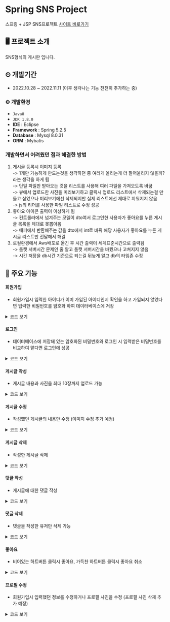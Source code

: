 # Spring SNS Project 
스프링 + JSP SNS프로젝트
<a href="">사이트 바로가기</a>

## 🖥 프로젝트 소개
SNS형식의 게시판 입니다. 
## ⏲ 개발기간
* 2022.10.28 ~ 2022.11.11 (이후 생각나는 기능 천천히 추가하는 중)
### ⚙ 개발환경
- `Java8`
- `JDK 1.8.0`
- **IDE** : Eclipse
- **Framework** : Spring 5.2.5
- **Database** : Mysql 8.0.31
- **ORM** : Mybatis
### 개발하면서 어려웠던 점과 해결한 방법
1. 게시글 등록시 이미지 등록 </br>-> 1개만 가능하게 만드는것을 생각하던 중 여러개 올리는게 더 잘어울리지 않을까? 라는 생각을 하게 됨 </br>-> 단일 파일만 받아오는 것을 리스트를 사용해 여러 파일을 가져오도록  바꿈 </br>-> 뷰에서 업로드한 사진을 미리보기하고 클릭시 업로드 리스트에서 삭제되는걸 만들고 싶었으나 미리보기에선 삭제되지만 실제 리스트에선 제대로 지워지지 않음 </br>-> js의 리더를 사용한 파일 리스트로 수정 성공
2. 좋아요 아이콘 출력이 이상하게 됨
   </br>-> 컨트롤러에서 넘겨주는 모델이 dto여서 로그인한 사용자가 좋아요를 누른 게시글 목록을 제대로 못뽑아옴
   </br>-> 매퍼에서 반환해주는 값을 dto에서 int로 바꿔 해당 사용자가 좋아요를 누른 게시글 리스트만 전달해서 해결
3. 로컬환경에서 Aws배포로 옮긴 후 시간 출력이 세계표준시간으로 출력됨 </br>-> 톰캣 서버시간 문제인 줄 알고 톰캣 서버시간을 바꿨으나 고쳐지지 않음 </br>-> 시간 저장을 db시간 기준으로 되는걸 뒤늦게 알고 db의 타임존 수정
## 📌 주요 기능
#### 회원가입
* 회원가입시 입력한 아이디가 이미 가입된 아이디인지 확인을 하고 가입되지 않았다면 입력한 비밀번호를 암호화 하여 데이터베이스에 저장
<details>
<summary>코드 보기</summary>

```java
	@PostMapping(value="/idChk")
	public @ResponseBody  int idCheck(String user_id) {
		// 회원가입시 아이디 중복 체크
		int result = this.userService.checkJoin(user_id);
		return result;
	}
```

```
<select id="check_join" parameterType="string" resultType="int">
	<![CDATA[
		select count(*) from user where user_id = #{user_id}
	]]>
</select>
```
```JAVA
 	public String createUser(UserDTO dto) {
		PasswordEncoder p = new BCryptPasswordEncoder();
		dto.setUser_pw(p.encode(dto.getUser_pw()));		
		
		int affectRowCount = this.userDao.userInsert(dto);
		if(affectRowCount == 1) {
			return dto.getUser_id();
		}
		return null;
	}
```
```javascript
$('#idChk').click(function() {
        		let user_id = $('#user_id').val().trim();
        		
        		if(user_id == '') {
        			alert('아이디를 입력해 주세요')
        		}else {
    	    		$.ajax({
    	    			url : "/idChk",
    	    			type : "post",
    	    			dataType : 'json',
    	    			data : {user_id : user_id},
    	    			success : function(result) {
    	    				if(result == 1) {
    	    					$('.submit').attr('disabled', true);
    	    					alert('이미 사용중인 아이디입니다.');
    	    				} else {
    							$('#user_id').attr('readonly', true);
    							$('#idChk').attr('disabled', true);
    							$('#idChk').css('background-color', '#e3e3e3');
    							flag_id = true
    							if(flag_id == true && flag_pw == true) {
    			    				$('.submit').removeAttr('style');
    			    				$('.submit').removeAttr('disabled');    					
    		    				}
    	    					alert('사용 가능한 아이디 입니다.');
    	    				}
    	    			},
    	    			error : function() {
    	    				alert('서버 요청에 실패했습니다.');
    	    			}
    	    		})
        		}
        	})
```
</details>

#### 로그인
* 데이터베이스에 저장돼 있는 암호화된 비밀번호와 로그인 시 입력받은 비밀번호를 비교하여 맡다면 로그인에 성공

<details>
<summary>코드 보기</summary>

```java
	@PostMapping(value="/login")
	public String loginPost(@ModelAttribute LoginDTO dto, HttpServletRequest request, RedirectAttributes rttr) {
		// 비밀번호 암호화를 위해 인코더 객체 생성
		PasswordEncoder p = new BCryptPasswordEncoder();
		
		// 로그인 성공 후 세션에 아이디를 저장해두기 위해 만듬
		HttpSession session = request.getSession();
		
		// DB에 저장돼있는 해당 유저의 암호화된 비밀번호
		String userDBPassword = this.userService.login(dto);
		// 입력한 비밀번호와 암호화된 비밀번호를 비교해서 비밀번호가 맞으면
		if(p.matches(dto.getUser_pw(), userDBPassword)) {
			// 세션에 유저의 아이디를 저장하고 메인화면으로
			session.setAttribute("user_id", dto.getUser_id());
			return "redirect:/";
		} else {
			// 실패하면 메시지에 false를 저장하고 다시 로그인 화면으로
			// addFlashAttribute = 새로고침하면 사라지는 정보
			rttr.addFlashAttribute("message", false);
			session.setAttribute("user_id", null);
			
			return "redirect:login";
		}
		
	}
```
</details>

#### 게시글 작성
* 게시글 내용과 사진을 최대 10장까지 업로드 가능
<details>
<summary>코드 보기</summary>

```java
@PostMapping(value="/new_feed")
	public String newFeedPost(FeedDTO dto, HttpServletRequest req, MultipartHttpServletRequest mhsq, RedirectAttributes rttr) throws IllegalStateException, IOException {
		//HttpSession session = req.getSession();
		
		// 제일 마지막 게시글의 게시글 번호를 가져옴
		Integer feed_id = feedService.getFeedMax();
		
		// 게시글이 없을 경우 게시글 번호를 0으로
		if(feed_id == null) {
			feed_id = 0;
		}
		
		int affectRowCount = feedService.newFeed(dto);
		// 게시글 내용 저장에 성공하면
		if(affectRowCount == 1) {
			// 사진 저장 경로
			String realFolder = req.getSession().getServletContext().getRealPath("/") + "resources/uploadImg/";
			File dir = new File(realFolder);
			// 폴더가 없으면 생성
			if(!dir.isDirectory()) {
				dir.mkdirs();
			}
			
			// 뷰에서 넘겨받은 사진 파일들
			List<MultipartFile> mf = mhsq.getFiles("uploadFile");
			if(mf.size() == 1 && mf.get(0).getOriginalFilename().equals("")) {
			} else {
				for(int i = 0; i < mf.size(); i++) {
					// 업로드 이미지의 이름 중복을 방지하기 위해 랜덤한 문자열을 생성해서 추가
					String genId = UUID.randomUUID().toString();
					String originalFileName = mf.get(i).getOriginalFilename();
					
					String saveFileName = genId + "." + FilenameUtils.getExtension(originalFileName);
					
					String savePath = realFolder + saveFileName;
					long fileSize = mf.get(i).getSize();
					
					mf.get(i).transferTo(new File(savePath));
					
					// 서버에 저장된 이미지의 이름을 디비에 저장
					feedService.fileUpload(originalFileName, saveFileName, fileSize, feed_id + 1);
				}
			}
			return "redirect:/";
		} else {
			rttr.addFlashAttribute("message", false);
			return "redirect:new_feed";
		}
		
	}
	
```
</details>

#### 게시글 수정
* 작성했던 게시글의 내용만 수정 (이미지 수정 추가 예정)

<details>
<summary>코드 보기</summary>

```java
@GetMapping(value="modify_feed")
	public ModelAndView modifyFeedGet(@RequestParam String feed_id) {
		// 수정하려는 게시글의 게시글 번호를 통해 DB에서 정보를 가져옴
		FeedDTO dto = feedService.getFeedById(feed_id);
		ModelAndView mav = new ModelAndView();
		
		// 가져온 정보를 모델로 뷰에 넘겨서 화면에 출력
		mav.addObject("data", dto);
		mav.setViewName("/board/modifyFeed");
		
		return mav;
	}
	
	@PostMapping(value="/modify_feed")
	public String modifyFeedPost(@RequestParam String feed_id) {
		// 수정하려는 게시글의 게시글 번호를 파라미터로 전달
		return "redirect:/modify_feed?feed_id=" + feed_id;
	}
	
	@PostMapping(value="modify_feed_execute")
	public String modifyFeedExecute(@RequestParam Map<String, Object> map) {
		// 게시글 수정 진행
		feedService.modifyFeed(map);
		
		return "redirect:/";
	}
	
```
</details>

#### 게시글 삭제
* 작성한 게시글 삭제

<details>
<summary>코드 보기</summary>

```java
	@PostMapping(value="/delete_feed")
	public String deleteFeed(@RequestParam String feed_id, HttpServletRequest req) {
		// 게시글과 서버에 올라와 있는 해당 게시글에 대한 사진을 함께 지우기 위해 폴더 경로를 변수로 설정
		String realFolder = req.getSession().getServletContext().getRealPath("/") + "/resources/uploadImg/";
		
		// 게시글의 사진에 해당하는 정보를 DB에서 가져옴 
		List<UploadFileDTO> feedUploadFileList = feedService.getFeedUploadFile(feed_id);
		
		// 서버에 파일이름이 존재한다면 삭제
		for (UploadFileDTO uploadFileDTO : feedUploadFileList) {
			File file = new File(realFolder + uploadFileDTO.getFile_name());
			if(file.exists()) {
				file.delete();
			}
		}
		
		// 게시글 내용 삭제
		feedService.deleteFeed(feed_id);
		return "redirect:/";
	} 
```
</details>

#### 댓글 작성
* 게시글에 대한 댓글 작성

<details>
<summary>코드 보기</summary>

```java
	@PostMapping(value="/new_comment")
	public String newComment(CommentDTO comment) {
		// 댓글 작성
		feedService.newComment(comment);
		
		return "redirect:/";
	}
```
```
<insert id="new_feed" parameterType="com.project.sns.dto.FeedDTO" useGeneratedKeys="true" keyProperty="feed_id">
	<![CDATA[{ call new_feed(
		#{feed_content},
		#{feed_user_id}
		)}
	]]>
</insert>
```
</details>

#### 댓글 삭제
* 댓글을 작성한 유저만 삭제 가능

<details>
<summary>코드 보기</summary>

```java
	@PostMapping(value="/delete_comment")
	public String deleteComment(@RequestParam Map<String, Object> map) {
		// 댓글 번호를 가져와 댓글 삭제
		feedService.deleteComment(map);
		
		return "redirect:/";
	}
```
```
<c:if test="${user_id eq comment.comment_user_id }">
    <form action="/delete_comment" method="post" id="comment_form" class="col-1 row text-center">
        <input type="hidden" name="comment_feed_id" value="${feed.feed_id }" />
        <input type="hidden" name="comment_id" value="${comment.comment_id }" />
        // 댓글 삭제 버튼
        <button class="delete-btn fa-solid fa-eraser fa-sm" type="submit"></button>
    </form>
</c:if>
```
</details>

#### 좋아요
* 비어있는 하트버튼 클릭시 좋아요, 가득찬 하트버튼 클릭시 좋아요 취소

<details>
<summary>코드 보기</summary>

```java
@ResponseBody
	@GetMapping(value="/like")
	public FeedDTO like(@RequestParam String num, HttpServletRequest req) {
		// 좋아요 클릭
		HttpSession session = req.getSession();
		LikeDTO likeDTO = new LikeDTO();
		// LikeDTO에 좋아요를 누른 유저의 아이디와 게시글 번호를 저장
		likeDTO.setLike_feed_id(Integer.parseInt(num));
		likeDTO.setLike_user_id(session.getAttribute("user_id").toString());
		
		// 게시글의 좋아요 수를 1 증가시키고 좋아요 수가 증가한 게시긇의 정보를 AJAX요청의 결과로 반환
		FeedDTO result = feedService.likeUp(likeDTO);
		
		return result;
	}
	
	@ResponseBody
	@GetMapping(value="/like_cancel")
	public FeedDTO likeCancel(@RequestParam String num, HttpServletRequest req) {
		// 좋아요 취소
		HttpSession session = req.getSession();
		LikeDTO likeDTO = new LikeDTO();
		//LikeDTODP 좋아요 취소를 한 유저의 아이디와 게시글 번호를 저장
		likeDTO.setLike_feed_id(Integer.parseInt(num));
		likeDTO.setLike_user_id(session.getAttribute("user_id").toString());
		
		// 게시글의 좋아요 수를 1 감소시키고 좋아요 수가 감소한 게시글의 정보를 AJAX요청의 결과로 반환
		FeedDTO result = feedService.likeCancel(likeDTO);
		
		return result;
	}
```
```
$(".like").click(function() {
			let num = $(this).attr('idx');
			console.log('like click');
			
			
			if(num == null) {
				return
			} else if($(this).attr('class') == 'like fa-regular fa-heart') {
				$.ajax({
					url : 'like',
					type : 'get',
					data : {
						num : num
					},
					success : function(result) {
						let like = result.feed_like_count;
						$('#like'+num).text(like);
					},
					error : function() {
						alert('서버 에러')
					}
				})
				$(this).attr('class', 'like fa-solid fa-heart')
			} else if($(this).attr('class') == 'like fa-solid fa-heart') {
				$.ajax({
					url : 'like_cancel',
					type : 'get',
					data : {
						num : num,
					},
					success : function(result) {
						let like = result.feed_like_count;
						$('#like'+num).text(like);
					},
					error : function() {
						alert('서버 에러');
					}
				})
				$(this).attr('class', 'like fa-regular fa-heart')
			}
		})
```
</details>

#### 프로필 수정
* 회원가입시 입력했던 정보를 수정하거나 프로필 사진을 수정 (프로필 사진 삭제 추가 예정)

<details>
<summary>코드 보기</summary>

```java
@PostMapping(value="/user_modify")
	public String userModifyPost(@ModelAttribute UserDTO dto, MultipartHttpServletRequest file ,HttpServletRequest req, RedirectAttributes rttr) {
		// 입력한 비밀번호를 DB의 암호화된 비밀번호와 비교하기 위해 객체 생성
		PasswordEncoder p = new BCryptPasswordEncoder();
		String myDBPw = this.userService.checkPw(dto);
		
		// 입력한 비밀번호가 암호화된 비밀번호와 일치하는지 확인
		boolean checkPw = p.matches(dto.getUser_pw(), myDBPw);
		
		if(checkPw == true) {
			// 유저의 수정된 정보를 저장
			this.userService.modifyUser(dto);
			
			// 프로필 사진을 저장하기 위한 경로를 변수에 저장
			String realFolder = req.getSession().getServletContext().getRealPath("/") + "/resources/uploadImg/profileImg/";
			File dir = new File(realFolder);
			// 해당 폴더가 없으면 폴더를 생성
			if(!dir.isDirectory()) {
				dir.mkdirs();
			}
			
			// 업로드한 프로필 사진
			MultipartFile mf = file.getFile("uploadProfile");
			
			// 사진 이름의 중복을 방지하기 위해 랜덤한 문자열 생성후 붙여서 사진이름을 저장
			String genId = UUID.randomUUID().toString();
			String originalFileName = mf.getOriginalFilename();
			// 프로필 사진을 변경했다면
			if(!originalFileName.isEmpty()) {
				String saveFileName = genId + "." + FilenameUtils.getExtension(originalFileName);
				String savePath = realFolder + saveFileName;
				
				try {
					// 서버에 프로필 사진을 저장
					mf.transferTo(new File(savePath));
				} catch (IllegalStateException e) {
					// TODO Auto-generated catch block
					e.printStackTrace();
				} catch (IOException e) {
					// TODO Auto-generated catch block
					e.printStackTrace();
				}
				
				// 서버에 저장된 프로필 사진 이름을 DB에 저장
				this.userService.updateProfile(originalFileName, saveFileName, dto.getUser_id());
			}
			
			
			return "redirect:/user_detail?user_id=" + dto.getUser_id();
		} else {
			rttr.addFlashAttribute("chkPwMsg", false);
			
			return "redirect:/user_modify?user_id=" + dto.getUser_id();
		}
		
		
	}
```

</details>